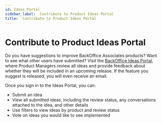 ```yaml
---
id: Ideas_Portal
sidebar_label:  Contribute to Product Ideas Portal
title:  Contribute to Product Ideas Portal
---
```


# Contribute to Product Ideas Portal

Do you have suggestions to improve BackOffice Associates products? Want
to see what other users have submitted? Visit the [BackOffice Ideas
Portal](http://www.boaweb.com/ideas/), where Product Managers review all
ideas and provide feedback about whether they will be included in an
upcoming release. If the feature you suggest is released, you will even
receive an email.

Once you sign in to the Ideas Portal, you can:

  - Submit an idea
  - View all submitted ideas, including the review status, any
    conversations attached to the idea, and other details
  - Use filters to view ideas by product and review status
  - Vote on ideas you would like to see implemented
